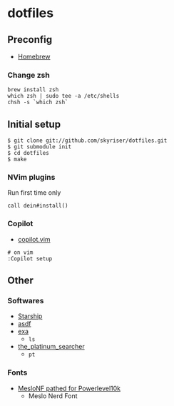 # dotfiles

## Preconfig

- [Homebrew](https://brew.sh/)

### Change zsh

```
brew install zsh
which zsh | sudo tee -a /etc/shells
chsh -s `which zsh`
```

## Initial setup

```
$ git clone git://github.com/skyriser/dotfiles.git
$ git submodule init
$ cd dotfiles
$ make
```

### NVim plugins

Run first time only

```
call dein#install()
```

### Copilot

- [copilot.vim](https://github.com/github/copilot.vim)

```
# on vim
:Copilot setup
```

## Other

### Softwares

- [Starship](https://starship.rs/)
- [asdf](https://asdf-vm.com/)
- [exa](https://github.com/ogham/exa)
  - `ls`
- [the_platinum_searcher](https://github.com/monochromegane/the_platinum_searcher)
  - `pt`

### Fonts

- [MesloNF pathed for Powerlevel10k](https://github.com/romkatv/powerlevel10k#fonts)
  - Meslo Nerd Font
